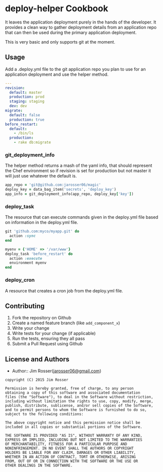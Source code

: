 deploy-helper Cookbook
======================
It leaves the application deployment purely in the
hands of the developer.  It provides a clean way to
gather deployment details from an application repo
that can then be used during the primary application
deployment.

This is very basic and only supports git at the moment.

Usage
-----
Add a .deploy.yml file to the git application repo
you plan to use for an application deployment and
use the helper method.

```yaml
---
revision:
  default: master
  production: prod
  staging: staging
  dev: dev
migrate:
  default: false
  production: true
before_restart:
  default:
    - /bin/ls
  production:
    - rake db:migrate
```

### git_deployment_info
The helper method returns a mash of the yaml info,
that should represent the Chef environment so if
revision is set for production but not master it
will just use whatever the default is.

```ruby
app_repo = 'git@github.com:jarosser06/magic'
deploy_key = data_bag_item('secrets', 'deploy_key')
app_info = git_deployment_info(app_repo, deploy_key['key'])
```

### deploy_task
The resource that can execute commands given in the deploy.yml
file based on information in the deploy.yml file.

```ruby
git 'github.com:myco/myapp.git' do
  action :sync
end

myenv = {'HOME' => '/var/www'}
deploy_task 'before_restart' do
  action :execute
  environment myenv
end
```

### deploy_cron
A resource that creates a cron job from the deploy.yml
file.

Contributing
------------
1. Fork the repository on Github
2. Create a named feature branch (like `add_component_x`)
3. Write your change
4. Write tests for your change (if applicable)
5. Run the tests, ensuring they all pass
6. Submit a Pull Request using Github

License and Authors
-------------------
- Author:: Jim Rosser(jarosser06@gmail.com)

```text
copyright (C) 2015 Jim Rosser

Permission is hereby granted, free of charge, to any person
obtaining a copy of this software and associated documentation
files (the "Software"), to deal in the Software without restriction,
including without limitation the rights to use, copy, modify, merge,
publish, distribute, sublicense, and/or sell copies of the Software,
and to permit persons to whom the Software is furnished to do so,
subject to the following conditions:

The above copyright notice and this permission notice shall be
included in all copies or substantial portions of the Software.

THE SOFTWARE IS PROVIDED "AS IS", WITHOUT WARRANTY OF ANY KIND,
EXPRESS OR IMPLIED, INCLUDING BUT NOT LIMITED TO THE WARRANTIES
OF MERCHANTABILITY, FITNESS FOR A PARTICULAR PURPOSE AND
NONINFRINGEMENT. IN NO EVENT SHALL THE AUTHORS OR COPYRIGHT
HOLDERS BE LIABLE FOR ANY CLAIM, DAMAGES OR OTHER LIABILITY,
WHETHER IN AN ACTION OF CONTRACT, TORT OR OTHERWISE, ARISING
FROM, OUT OF OR IN CONNECTION WITH THE SOFTWARE OR THE USE OR
OTHER DEALINGS IN THE SOFTWARE.
```
